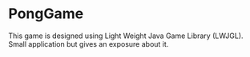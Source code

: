 # PongGame
This game is designed using Light Weight Java Game Library (LWJGL). Small application but gives an exposure about it.
